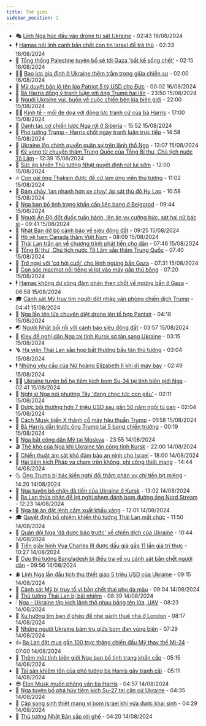 ```yaml
---
title: Thế giới
sidebar_position: 2
---
```


<!-- vnexpress-the-gioi:START -->
- 🎭 [Lính Nga húc đầu vào drone tự sát Ukraine](https://vnexpress.net/linh-nga-huc-dau-vao-drone-tu-sat-ukraine-4782030.html) - 02:43 16/08/2024
- 🕴 [Hamas nói lính canh bắn chết con tin Israel để trả thù](https://vnexpress.net/hamas-noi-linh-canh-ban-chet-con-tin-israel-de-tra-thu-4782013.html) - 02:33 16/08/2024
- 🤭 [Tổng thống Palestine tuyên bố sẽ tới Gaza &#39;bất kể sống chết&#39;](https://vnexpress.net/tong-thong-palestine-tuyen-bo-se-toi-gaza-bat-ke-song-chet-4782045.html) - 02:15 16/08/2024
- 🧑‍💻 [Bạo lực gia đình ở Ukraine thêm trầm trọng giữa chiến sự](https://vnexpress.net/bao-luc-gia-dinh-o-ukraine-them-tram-trong-giua-chien-su-4781283.html) - 02:00 16/08/2024
- 🦏 [Mỹ duyệt bán lô tên lửa Patriot 5 tỷ USD cho Đức](https://vnexpress.net/my-duyet-ban-lo-ten-lua-patriot-5-ty-usd-cho-duc-4781997.html) - 00:02 16/08/2024
- 🦒 [Bà Harris đồng ý tranh luận với ông Trump hai lần](https://vnexpress.net/ba-harris-dong-y-tranh-luan-voi-ong-trump-hai-lan-4781994.html) - 23:50 15/08/2024
- 🌈 [Người Ukraine vui, buồn về cuộc chiến bên kia biên giới](https://vnexpress.net/nguoi-ukraine-vui-buon-ve-cuoc-chien-ben-kia-bien-gioi-4781809.html) - 22:00 15/08/2024
- 🧑‍🏫 [Kinh tế - mối đe dọa với động lực tranh cử của bà Harris](https://vnexpress.net/kinh-te-moi-de-doa-voi-dong-luc-tranh-cu-cua-ba-harris-4781195.html) - 17:00 15/08/2024
- 🐲 [Oanh tạc cơ chiến lược Nga rơi ở Siberia](https://vnexpress.net/oanh-tac-co-chien-luoc-nga-roi-o-siberia-4781967.html) - 15:52 15/08/2024
- 🦒 [Phó tướng Trump - Harris chốt ngày tranh luận trực tiếp](https://vnexpress.net/pho-tuong-trump-harris-chot-ngay-tranh-luan-truc-tiep-4781957.html) - 14:58 15/08/2024
- 🐻 [Ukraine lập chính quyền quân sự trên lãnh thổ Nga](https://vnexpress.net/ukraine-lap-chinh-quyen-quan-su-tren-lanh-tho-nga-4781940.html) - 13:07 15/08/2024
- 🚀 [Kỳ vọng từ chuyến thăm Trung Quốc của Tổng Bí thư, Chủ tịch nước Tô Lâm](https://vnexpress.net/ky-vong-tu-chuyen-tham-trung-quoc-cua-tong-bi-thu-chu-tich-nuoc-to-lam-4781927.html) - 12:39 15/08/2024
- 🥰 [Sức ép khiến Thủ tướng Nhật quyết định rút lui sớm](https://vnexpress.net/suc-ep-khien-thu-tuong-nhat-quyet-dinh-rut-lui-som-4781663.html) - 12:00 15/08/2024
- 🔥 [Con gái ông Thaksin được đề cử làm ứng viên thủ tướng](https://vnexpress.net/con-gai-ong-thaksin-duoc-de-cu-lam-ung-vien-thu-tuong-4781919.html) - 11:02 15/08/2024
- 🥳 [Đám cháy &#39;lan nhanh hơn xe chạy&#39; áp sát thủ đô Hy Lạp](https://vnexpress.net/dam-chay-lan-nhanh-hon-xe-chay-ap-sat-thu-do-hy-lap-4781865.html) - 10:58 15/08/2024
- 💼 [Nga ban bố tình trạng khẩn cấp liên bang ở Belgorod](https://vnexpress.net/nga-ban-bo-tinh-trang-khan-cap-lien-bang-o-belgorod-4781850.html) - 09:44 15/08/2024
- 🤡 [Người Ấn Độ đốt đuốc tuần hành, lên án vụ cưỡng bức, sát hại nữ bác sĩ](https://vnexpress.net/nguoi-an-do-dot-duoc-tuan-hanh-len-an-vu-cuong-buc-sat-hai-nu-bac-si-4781836.html) - 09:41 15/08/2024
- 🌁 [Nhật Bản dỡ bỏ cảnh báo về siêu động đất](https://vnexpress.net/nhat-ban-do-bo-canh-bao-ve-sieu-dong-dat-4781851.html) - 09:25 15/08/2024
- 🤩 [Hộ vệ hạm Canada thăm Việt Nam](https://vnexpress.net/ho-ve-ham-canada-tham-viet-nam-4781787.html) - 08:09 15/08/2024
- 🎉 [Thái Lan trấn an về chương trình phát tiền cho dân](https://vnexpress.net/thai-lan-tran-an-ve-chuong-trinh-phat-tien-cho-dan-4781801.html) - 07:46 15/08/2024
- 🎉 [Tổng Bí thư, Chủ tịch nước Tô Lâm sắp thăm Trung Quốc](https://vnexpress.net/tong-bi-thu-chu-tich-nuoc-to-lam-sap-tham-trung-quoc-4781813.html) - 07:40 15/08/2024
- 🌁 [Trở ngại với &#39;cơ hội cuối&#39; cho lệnh ngừng bắn Gaza](https://vnexpress.net/tro-ngai-voi-co-hoi-cuoi-cho-lenh-ngung-ban-gaza-4781411.html) - 07:31 15/08/2024
- 🌊 [Con sóc macmot nổi tiếng vì lọt vào máy gắp thú bông](https://vnexpress.net/con-soc-macmot-noi-tieng-vi-lot-vao-may-gap-thu-bong-4781708.html) - 07:20 15/08/2024
- 🕴 [Hamas không dự vòng đàm phán then chốt về ngừng bắn ở Gaza](https://vnexpress.net/hamas-khong-du-vong-dam-phan-then-chot-ve-ngung-ban-o-gaza-4781758.html) - 06:58 15/08/2024
- 🎓 [Cảnh sát Mỹ truy tìm người đột nhập văn phòng chiến dịch Trump](https://vnexpress.net/canh-sat-my-truy-tim-nguoi-dot-nhap-van-phong-chien-dich-trump-4781690.html) - 04:41 15/08/2024
- 🦩 [Nga lắp tên lửa chuyên diệt drone lên tổ hợp Pantsir](https://vnexpress.net/nga-lap-ten-lua-chuyen-diet-drone-len-to-hop-pantsir-4781709.html) - 04:18 15/08/2024
- 🌏 [Người Nhật bối rối với cảnh báo siêu động đất](https://vnexpress.net/nguoi-nhat-boi-roi-voi-canh-bao-sieu-dong-dat-4780779.html) - 03:57 15/08/2024
- 🌋 [Kiev đề nghị dân Nga tại tỉnh Kursk sơ tán sang Ukraine](https://vnexpress.net/kiev-de-nghi-dan-nga-tai-tinh-kursk-so-tan-sang-ukraine-4781641.html) - 03:15 15/08/2024
- 🪜 [Hạ viện Thái Lan sắp họp bất thường bầu tân thủ tướng](https://vnexpress.net/ha-vien-thai-lan-sap-hop-bat-thuong-bau-tan-thu-tuong-4781610.html) - 03:04 15/08/2024
- 🕴 [Những yêu cầu của Nữ hoàng Elizabeth II khi đi máy bay](https://vnexpress.net/nhung-yeu-cau-cua-nu-hoang-elizabeth-ii-khi-di-may-bay-4781586.html) - 02:49 15/08/2024
- 🧑‍🏫 [Ukraine tuyên bố hạ tiêm kích bom Su-34 tại tỉnh biên giới Nga](https://vnexpress.net/ukraine-tuyen-bo-ha-tiem-kich-bom-su-34-tai-tinh-bien-gioi-nga-4781601.html) - 02:41 15/08/2024
- 🌮 [Nghị sĩ Nga nói phương Tây &#39;đang chọc tức con gấu&#39;](https://vnexpress.net/nghi-si-nga-noi-phuong-tay-dang-choc-tuc-con-gau-4781618.html) - 02:11 15/08/2024
- 🚦 [Được bồi thường hơn 7 triệu USD sau gần 50 năm ngồi tù oan](https://vnexpress.net/duoc-boi-thuong-hon-7-trieu-usd-sau-gan-50-nam-ngoi-tu-oan-4781575.html) - 02:04 15/08/2024
- 💫 [Cách Musk biến X thành cỗ máy hậu thuẫn Trump](https://vnexpress.net/cach-musk-bien-x-thanh-co-may-hau-thuan-trump-4781208.html) - 01:58 15/08/2024
- 🤡 [Bà Harris dẫn trước ông Trump tại 5 bang chiến trường](https://vnexpress.net/ba-harris-dan-truoc-ong-trump-tai-5-bang-chien-truong-4781569.html) - 00:19 15/08/2024
- 🦣 [Nga bắt công dân Mỹ tại Moskva](https://vnexpress.net/nga-bat-cong-dan-my-tai-moskva-4781572.html) - 23:55 14/08/2024
- 🎬 [Thế khó của Nga khi Ukraine tấn công tỉnh Kursk](https://vnexpress.net/the-kho-cua-nga-khi-ukraine-tan-cong-tinh-kursk-4781213.html) - 22:00 14/08/2024
- 🎉 [Chiến thuật ám sát khó đảm bảo an ninh cho Israel](https://vnexpress.net/chien-thuat-am-sat-kho-dam-bao-an-ninh-cho-israel-4780346.html) - 18:00 14/08/2024
- 🎡 [Hai tiêm kích Pháp va chạm trên không, phi công thiệt mạng](https://vnexpress.net/hai-tiem-kich-phap-va-cham-tren-khong-phi-cong-thiet-mang-4781543.html) - 14:44 14/08/2024
- 🌜 [Ông Trump bị bác kiến nghị đổi thẩm phán vụ chi tiền bịt miệng](https://vnexpress.net/ong-trump-bi-bac-kien-nghi-doi-tham-phan-vu-chi-tien-bit-mieng-4781541.html) - 14:20 14/08/2024
- 🎡 [Nga tuyên bố chặn đà tiến của Ukraine ở Kursk](https://vnexpress.net/nga-tuyen-bo-chan-da-tien-cua-ukraine-o-kursk-4781531.html) - 13:02 14/08/2024
- 🤗 [Ba Lan thừa nhận để lọt nghi phạm đánh bom đường ống Nord Stream](https://vnexpress.net/ba-lan-thua-nhan-de-lot-nghi-pham-danh-bom-duong-ong-nord-stream-4781514.html) - 12:23 14/08/2024
- 🦩 [Nga tái áp đặt lệnh cấm xuất khẩu xăng](https://vnexpress.net/nga-tai-ap-dat-lenh-cam-xuat-khau-xang-4781518.html) - 12:01 14/08/2024
- 🎓 [Quyết định bổ nhiệm khiến thủ tướng Thái Lan mất chức](https://vnexpress.net/quyet-dinh-bo-nhiem-khien-thu-tuong-thai-lan-mat-chuc-4781473.html) - 11:50 14/08/2024
- 🌁 [Quân đội Nga &#39;đã được báo trước&#39; về chiến dịch của Ukraine](https://vnexpress.net/quan-doi-nga-da-duoc-bao-truoc-ve-chien-dich-cua-ukraine-4781421.html) - 10:44 14/08/2024
- 🤩 [Tiền giấy hình Vua Charles III được đấu giá gấp 11 lần giá trị thực](https://vnexpress.net/tien-giay-hinh-vua-charles-iii-duoc-dau-gia-gap-11-lan-gia-tri-thuc-4781453.html) - 10:27 14/08/2024
- 👹 [Cựu thủ tướng Bangladesh bị điều tra về vụ cảnh sát bắn chết người dân](https://vnexpress.net/cuu-thu-tuong-bangladesh-bi-dieu-tra-ve-vu-canh-sat-ban-chet-nguoi-dan-4781437.html) - 09:56 14/08/2024
- ⛽️ [Lính Nga lần đầu tịch thu thiết giáp 5 triệu USD của Ukraine](https://vnexpress.net/linh-nga-lan-dau-tich-thu-thiet-giap-5-trieu-usd-cua-ukraine-4781356.html) - 09:15 14/08/2024
- 🚀 [Cảnh sát Mỹ bị truy tố vì bắn chết thai phụ da màu](https://vnexpress.net/canh-sat-my-bi-truy-to-vi-ban-chet-thai-phu-da-mau-4781420.html) - 09:04 14/08/2024
- 🎡 [Thủ tướng Thái Lan bị bãi nhiệm](https://vnexpress.net/thu-tuong-thai-lan-bi-bai-nhiem-4781457.html) - 08:39 14/08/2024
- 🕯 [Nga - Ukraine tập kích lãnh thổ nhau bằng tên lửa, UAV](https://vnexpress.net/nga-ukraine-tap-kich-lanh-tho-nhau-bang-ten-lua-uav-4781405.html) - 08:23 14/08/2024
- 🐻 [Xu hướng tìm bạn ở ghép để nhẹ gánh thuê nhà ở London](https://vnexpress.net/xu-huong-tim-ban-o-ghep-de-nhe-ganh-thue-nha-o-london-4781290.html) - 08:17 14/08/2024
- 🚦 [Những người Ukraine bám trụ giữa bom đạn vùng biên](https://vnexpress.net/nhung-nguoi-ukraine-bam-tru-giua-bom-dan-vung-bien-4781070.html) - 07:29 14/08/2024
- 👍 [Ba Lan đặt mua gần 100 trực thăng chiến đấu Mỹ thay thế Mi-24](https://vnexpress.net/ba-lan-dat-mua-gan-100-truc-thang-chien-dau-my-thay-the-mi-24-4781333.html) - 07:00 14/08/2024
- 🚀 [Thêm một tỉnh biên giới Nga ban bố tình trạng khẩn cấp](https://vnexpress.net/them-mot-tinh-bien-gioi-nga-ban-bo-tinh-trang-khan-cap-4781367.html) - 05:15 14/08/2024
- 🌮 [Tài sản khiêm tốn của phó tướng bà Harris gây tranh cãi](https://vnexpress.net/tai-san-khiem-ton-cua-pho-tuong-ba-harris-gay-tranh-cai-4780966.html) - 05:11 14/08/2024
- 😎 [Elon Musk muốn phỏng vấn bà Harris](https://vnexpress.net/elon-musk-muon-phong-van-ba-harris-4781329.html) - 04:57 14/08/2024
- 🐲 [Nga tuyên bố phá hủy tiêm kích Su-27 tại căn cứ Ukraine](https://vnexpress.net/nga-tuyen-bo-pha-huy-tiem-kich-su-27-tai-can-cu-ukraine-4781224.html) - 04:35 14/08/2024
- 💫 [Cặp song sinh thiệt mạng vì bom Israel khi vừa được khai sinh](https://vnexpress.net/cap-song-sinh-thiet-mang-vi-bom-israel-khi-vua-duoc-khai-sinh-4781210.html) - 04:29 14/08/2024
- 👀 [Thủ tướng Nhật Bản sắp rời ghế](https://vnexpress.net/thu-tuong-nhat-ban-sap-roi-ghe-4781272.html) - 04:20 14/08/2024<!-- vnexpress-the-gioi:END -->